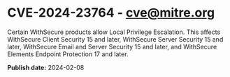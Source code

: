 # CVE-2024-23764 - cve@mitre.org

Certain WithSecure products allow Local Privilege Escalation. This affects WithSecure Client Security 15 and later, WithSecure Server Security 15 and later, WithSecure Email and Server Security 15 and later, and WithSecure Elements Endpoint Protection 17 and later.

**Publish date:** 2024-02-08
